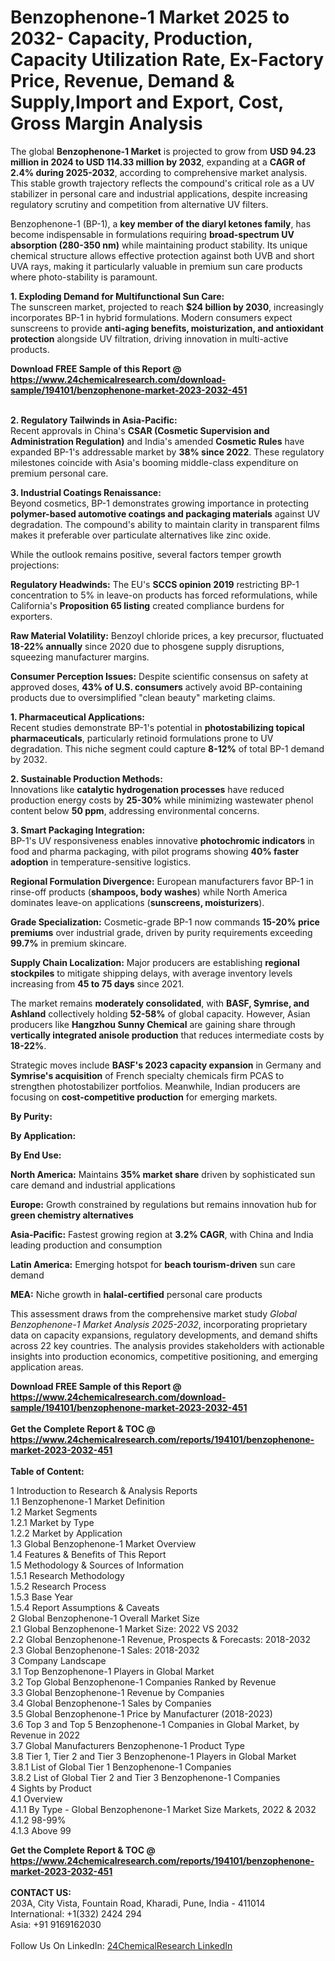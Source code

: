 <h1>Benzophenone-1 Market 2025 to 2032- Capacity, Production, Capacity Utilization Rate, Ex-Factory Price, Revenue, Demand &amp; Supply,Import and Export, Cost, Gross Margin Analysis</h1><p>The global <strong>Benzophenone-1 Market</strong> is projected to grow from <strong>USD 94.23 million in 2024 to USD 114.33 million by 2032</strong>, expanding at a <strong>CAGR of 2.4% during 2025-2032</strong>, according to comprehensive market analysis. This stable growth trajectory reflects the compound's critical role as a UV stabilizer in personal care and industrial applications, despite increasing regulatory scrutiny and competition from alternative UV filters.</p><p>Benzophenone-1 (BP-1), a <strong>key member of the diaryl ketones family</strong>, has become indispensable in formulations requiring <strong>broad-spectrum UV absorption (280-350 nm)</strong> while maintaining product stability. Its unique chemical structure allows effective protection against both UVB and short UVA rays, making it particularly valuable in premium sun care products where photo-stability is paramount.</p><p><strong>1. Exploding Demand for Multifunctional Sun Care:</strong><br>
The sunscreen market, projected to reach <strong>$24 billion by 2030</strong>, increasingly incorporates BP-1 in hybrid formulations. Modern consumers expect sunscreens to provide <strong>anti-aging benefits, moisturization, and antioxidant protection</strong> alongside UV filtration, driving innovation in multi-active products.</p><div><b>Download FREE Sample of this Report @ 
            <a href="https://www.24chemicalresearch.com/download-sample/194101/benzophenone-market-2023-2032-451">
            https://www.24chemicalresearch.com/download-sample/194101/benzophenone-market-2023-2032-451</a></b></div><br><p><strong>2. Regulatory Tailwinds in Asia-Pacific:</strong><br>
Recent approvals in China's <strong>CSAR (Cosmetic Supervision and Administration Regulation)</strong> and India's amended <strong>Cosmetic Rules</strong> have expanded BP-1's addressable market by <strong>38% since 2022</strong>. These regulatory milestones coincide with Asia's booming middle-class expenditure on premium personal care.</p><p><strong>3. Industrial Coatings Renaissance:</strong><br>
Beyond cosmetics, BP-1 demonstrates growing importance in protecting <strong>polymer-based automotive coatings and packaging materials</strong> against UV degradation. The compound's ability to maintain clarity in transparent films makes it preferable over particulate alternatives like zinc oxide.</p><p>While the outlook remains positive, several factors temper growth projections:</p><p><strong>Regulatory Headwinds:</strong> The EU's <strong>SCCS opinion 2019</strong> restricting BP-1 concentration to 5% in leave-on products has forced reformulations, while California's <strong>Proposition 65 listing</strong> created compliance burdens for exporters.</p><p><strong>Raw Material Volatility:</strong> Benzoyl chloride prices, a key precursor, fluctuated <strong>18-22% annually</strong> since 2020 due to phosgene supply disruptions, squeezing manufacturer margins.</p><p><strong>Consumer Perception Issues:</strong> Despite scientific consensus on safety at approved doses, <strong>43% of U.S. consumers</strong> actively avoid BP-containing products due to oversimplified "clean beauty" marketing claims.</p><p><strong>1. Pharmaceutical Applications:</strong><br>
Recent studies demonstrate BP-1's potential in <strong>photostabilizing topical pharmaceuticals</strong>, particularly retinoid formulations prone to UV degradation. This niche segment could capture <strong>8-12%</strong> of total BP-1 demand by 2032.</p><p><strong>2. Sustainable Production Methods:</strong><br>
Innovations like <strong>catalytic hydrogenation processes</strong> have reduced production energy costs by <strong>25-30%</strong> while minimizing wastewater phenol content below <strong>50 ppm</strong>, addressing environmental concerns.</p><p><strong>3. Smart Packaging Integration:</strong><br>
BP-1's UV responsiveness enables innovative <strong>photochromic indicators</strong> in food and pharma packaging, with pilot programs showing <strong>40% faster adoption</strong> in temperature-sensitive logistics.</p><p><strong>Regional Formulation Divergence:</strong> European manufacturers favor BP-1 in rinse-off products (<strong>shampoos, body washes</strong>) while North America dominates leave-on applications (<strong>sunscreens, moisturizers</strong>).</p><p><strong>Grade Specialization:</strong> Cosmetic-grade BP-1 now commands <strong>15-20% price premiums</strong> over industrial grade, driven by purity requirements exceeding <strong>99.7%</strong> in premium skincare.</p><p><strong>Supply Chain Localization:</strong> Major producers are establishing <strong>regional stockpiles</strong> to mitigate shipping delays, with average inventory levels increasing from <strong>45 to 75 days</strong> since 2021.</p><p>The market remains <strong>moderately consolidated</strong>, with <strong>BASF, Symrise, and Ashland</strong> collectively holding <strong>52-58%</strong> of global capacity. However, Asian producers like <strong>Hangzhou Sunny Chemical</strong> are gaining share through <strong>vertically integrated anisole production</strong> that reduces intermediate costs by <strong>18-22%</strong>.</p><p>Strategic moves include <strong>BASF's 2023 capacity expansion</strong> in Germany and <strong>Symrise's acquisition</strong> of French specialty chemicals firm PCAS to strengthen photostabilizer portfolios. Meanwhile, Indian producers are focusing on <strong>cost-competitive production</strong> for emerging markets.</p><p><strong>By Purity:</strong></p><p><strong>By Application:</strong></p><p><strong>By End Use:</strong></p><p><strong>North America:</strong> Maintains <strong>35% market share</strong> driven by sophisticated sun care demand and industrial applications</p><p><strong>Europe:</strong> Growth constrained by regulations but remains innovation hub for <strong>green chemistry alternatives</strong></p><p><strong>Asia-Pacific:</strong> Fastest growing region at <strong>3.2% CAGR</strong>, with China and India leading production and consumption</p><p><strong>Latin America:</strong> Emerging hotspot for <strong>beach tourism-driven</strong> sun care demand</p><p><strong>MEA:</strong> Niche growth in <strong>halal-certified</strong> personal care products</p><p>This assessment draws from the comprehensive market study <em>Global Benzophenone-1 Market Analysis 2025-2032</em>, incorporating proprietary data on capacity expansions, regulatory developments, and demand shifts across 22 key countries. The analysis provides stakeholders with actionable insights into production economics, competitive positioning, and emerging application areas.</p><div><b>Download FREE Sample of this Report @ 
            <a href="https://www.24chemicalresearch.com/download-sample/194101/benzophenone-market-2023-2032-451">
            https://www.24chemicalresearch.com/download-sample/194101/benzophenone-market-2023-2032-451</a></b></div><br><div><b>Get the Complete Report & TOC @ 
            <a href="https://www.24chemicalresearch.com/reports/194101/benzophenone-market-2023-2032-451">
            https://www.24chemicalresearch.com/reports/194101/benzophenone-market-2023-2032-451</a></b></div><br>
            <b>Table of Content:</b><p>1 Introduction to Research & Analysis Reports<br />
    1.1 Benzophenone-1 Market Definition<br />
    1.2 Market Segments<br />
        1.2.1 Market by Type<br />
        1.2.2 Market by Application<br />
    1.3 Global Benzophenone-1 Market Overview<br />
    1.4 Features & Benefits of This Report<br />
    1.5 Methodology & Sources of Information<br />
        1.5.1 Research Methodology<br />
        1.5.2 Research Process<br />
        1.5.3 Base Year<br />
        1.5.4 Report Assumptions & Caveats<br />
2 Global Benzophenone-1 Overall Market Size<br />
    2.1 Global Benzophenone-1 Market Size: 2022 VS 2032<br />
    2.2 Global Benzophenone-1 Revenue, Prospects & Forecasts: 2018-2032<br />
    2.3 Global Benzophenone-1 Sales: 2018-2032<br />
3 Company Landscape<br />
    3.1 Top Benzophenone-1 Players in Global Market<br />
    3.2 Top Global Benzophenone-1 Companies Ranked by Revenue<br />
    3.3 Global Benzophenone-1 Revenue by Companies<br />
    3.4 Global Benzophenone-1 Sales by Companies<br />
    3.5 Global Benzophenone-1 Price by Manufacturer (2018-2023)<br />
    3.6 Top 3 and Top 5 Benzophenone-1 Companies in Global Market, by Revenue in 2022<br />
    3.7 Global Manufacturers Benzophenone-1 Product Type<br />
    3.8 Tier 1, Tier 2 and Tier 3 Benzophenone-1 Players in Global Market<br />
        3.8.1 List of Global Tier 1 Benzophenone-1 Companies<br />
        3.8.2 List of Global Tier 2 and Tier 3 Benzophenone-1 Companies<br />
4 Sights by Product<br />
    4.1 Overview<br />
        4.1.1 By Type - Global Benzophenone-1 Market Size Markets, 2022 & 2032<br />
        4.1.2 98-99%<br />
        4.1.3 Above 99</p><div><b>Get the Complete Report & TOC @ 
            <a href="https://www.24chemicalresearch.com/reports/194101/benzophenone-market-2023-2032-451">
            https://www.24chemicalresearch.com/reports/194101/benzophenone-market-2023-2032-451</a></b></div><br><b>CONTACT US:</b><br>
            203A, City Vista, Fountain Road, Kharadi, Pune, India - 411014<br>
            International: +1(332) 2424 294<br>
            Asia: +91 9169162030 <br><br>
            Follow Us On LinkedIn: <a href="https://www.linkedin.com/company/24chemicalresearch/">24ChemicalResearch LinkedIn</a>